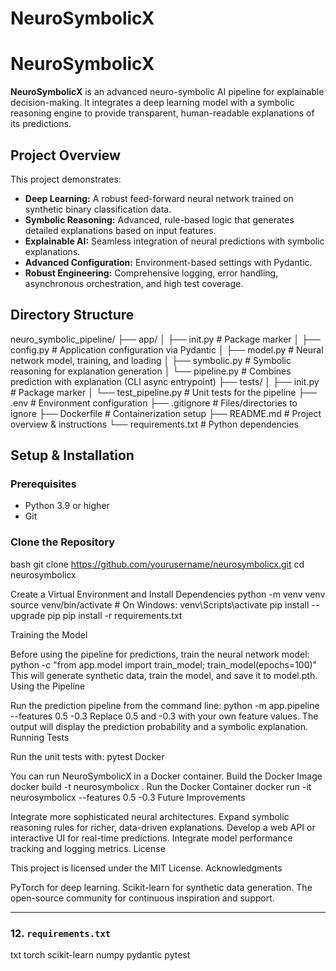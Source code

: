 # NeuroSymbolicX

# NeuroSymbolicX

**NeuroSymbolicX** is an advanced neuro-symbolic AI pipeline for explainable decision-making. It integrates a deep learning model with a symbolic reasoning engine to provide transparent, human-readable explanations of its predictions.

## Project Overview

This project demonstrates:
- **Deep Learning:** A robust feed-forward neural network trained on synthetic binary classification data.
- **Symbolic Reasoning:** Advanced, rule-based logic that generates detailed explanations based on input features.
- **Explainable AI:** Seamless integration of neural predictions with symbolic explanations.
- **Advanced Configuration:** Environment-based settings with Pydantic.
- **Robust Engineering:** Comprehensive logging, error handling, asynchronous orchestration, and high test coverage.

## Directory Structure

neuro_symbolic_pipeline/ ├── app/ │ ├── init.py # Package marker │ ├── config.py # Application configuration via Pydantic │ ├── model.py # Neural network model, training, and loading │ ├── symbolic.py # Symbolic reasoning for explanation generation │ └── pipeline.py # Combines prediction with explanation (CLI async entrypoint) ├── tests/ │ ├── init.py # Package marker │ └── test_pipeline.py # Unit tests for the pipeline ├── .env # Environment configuration ├── .gitignore # Files/directories to ignore ├── Dockerfile # Containerization setup ├── README.md # Project overview & instructions └── requirements.txt # Python dependencies

## Setup & Installation

### Prerequisites
- Python 3.9 or higher
- Git

### Clone the Repository

bash
git clone https://github.com/yourusername/neurosymbolicx.git
cd neurosymbolicx

Create a Virtual Environment and Install Dependencies
python -m venv venv
source venv/bin/activate  # On Windows: venv\Scripts\activate
pip install --upgrade pip
pip install -r requirements.txt


Training the Model

Before using the pipeline for predictions, train the neural network model:
python -c "from app.model import train_model; train_model(epochs=100)"
This will generate synthetic data, train the model, and save it to model.pth.
Using the Pipeline

Run the prediction pipeline from the command line:
python -m app.pipeline --features 0.5 -0.3
Replace 0.5 and -0.3 with your own feature values. The output will display the prediction probability and a symbolic explanation.
Running Tests

Run the unit tests with:
pytest
Docker

You can run NeuroSymbolicX in a Docker container.
Build the Docker Image
docker build -t neurosymbolicx .
Run the Docker Container
docker run -it neurosymbolicx --features 0.5 -0.3
Future Improvements

Integrate more sophisticated neural architectures.
Expand symbolic reasoning rules for richer, data-driven explanations.
Develop a web API or interactive UI for real-time predictions.
Integrate model performance tracking and logging metrics.
License

This project is licensed under the MIT License.
Acknowledgments

PyTorch for deep learning.
Scikit-learn for synthetic data generation.
The open-source community for continuous inspiration and support.

---

### 12. `requirements.txt`

txt
torch
scikit-learn
numpy
pydantic
pytest

